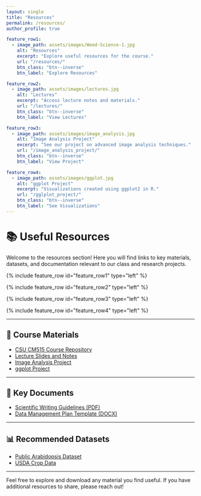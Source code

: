 ```yaml
---
layout: single
title: "Resources"
permalink: /resources/
author_profile: true

feature_row1:
  - image_path: assets/images/Weed-Science-1.jpg
    alt: "Resources"
    excerpt: "Explore useful resources for the course."
    url: "/resources/"
    btn_class: "btn--inverse"
    btn_label: "Explore Resources"

feature_row2:
  - image_path: assets/images/lectures.jpg
    alt: "Lectures"
    excerpt: "Access lecture notes and materials."
    url: "/lectures/"
    btn_class: "btn--inverse"
    btn_label: "View Lectures"

feature_row3:
  - image_path: assets/images/image_analysis.jpg
    alt: "Image Analysis Project"
    excerpt: "See our project on advanced image analysis techniques."
    url: "/image_analysis_project/"
    btn_class: "btn--inverse"
    btn_label: "View Project"

feature_row4:
  - image_path: assets/images/ggplot.jpg
    alt: "ggplot Project"
    excerpt: "Visualizations created using ggplot2 in R."
    url: "/gglplot_project/"
    btn_class: "btn--inverse"
    btn_label: "See Visualizations"
---
```


# 📚 Useful Resources

Welcome to the resources section! Here you will find links to key materials, datasets, and documentation relevant to our class and research projects.

{% include feature_row id="feature_row1" type="left" %}

{% include feature_row id="feature_row2" type="left" %}

{% include feature_row id="feature_row3" type="left" %}

{% include feature_row id="feature_row4" type="left" %}

---

## 📂 Course Materials

- [CSU CM515 Course Repository](https://github.com/Colorado-State-University-CMB/CM515-course-2025)  
- [Lecture Slides and Notes](/lectures/)  
- [Image Analysis Project](/image_analysis_project/)  
- [ggplot Project](/gglplot_project/)

---

## 📑 Key Documents

- [Scientific Writing Guidelines (PDF)](assets/documents/scientific_writing_guidelines.pdf)  
- [Data Management Plan Template (DOCX)](assets/documents/data_management_template.docx)  

---

## 📊 Recommended Datasets

- [Public Arabidopsis Dataset](https://www.arabidopsis.org/)  
- [USDA Crop Data](https://www.nass.usda.gov/)  

---

Feel free to explore and download any material you find useful. If you have additional resources to share, please reach out!

